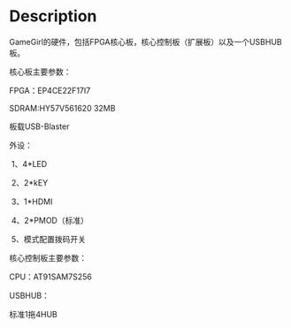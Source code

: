 
# Description

GameGirl的硬件，包括FPGA核心板，核心控制板（扩展板）以及一个USBHUB板。

核心板主要参数：

FPGA：EP4CE22F17I7

SDRAM:HY57V561620   32MB

板载USB-Blaster

外设：

​	1、4*LED

​	2、2*kEY

​	3、1*HDMI

​	4、2*PMOD（标准）

​	5、模式配置拨码开关



核心控制板主要参数：

CPU：AT91SAM7S256



USBHUB：

标准1拖4HUB